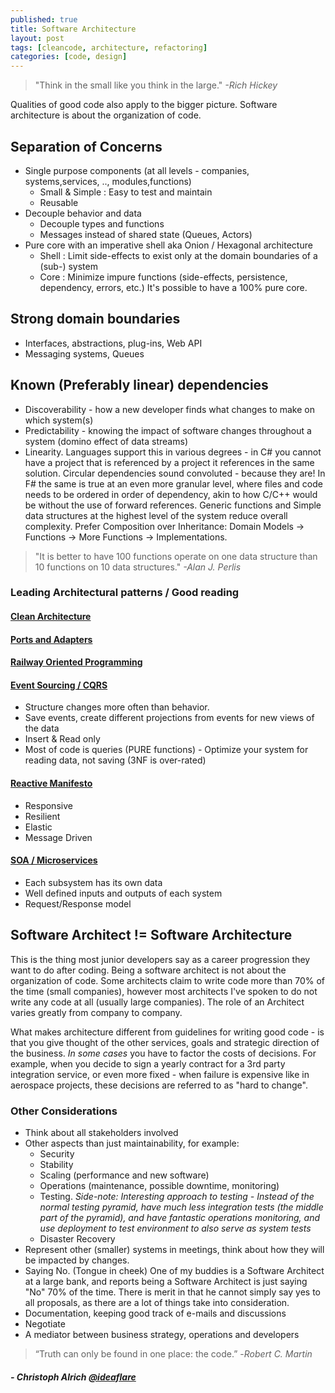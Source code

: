 ```yaml
---
published: true
title: Software Architecture
layout: post
tags: [cleancode, architecture, refactoring]
categories: [code, design]
---
```

> "Think in the small like you think in the large." _-Rich Hickey_

Qualities of good code also apply to the bigger picture. Software architecture is about the organization of code.

## Separation of Concerns
 * Single purpose components (at all levels - companies, systems,services, .., modules,functions)
   * Small &amp; Simple : Easy to test and maintain
   * Reusable
 * Decouple behavior and data
   * Decouple types and functions
   * Messages instead of shared state (Queues, Actors)
 * Pure core with an imperative shell aka Onion / Hexagonal architecture
   * Shell : Limit side-effects to exist only at the domain boundaries of a (sub-) system
   * Core : Minimize impure functions (side-effects, persistence, dependency, errors, etc.) It's possible to have a 100% pure core.

## Strong domain boundaries
 * Interfaces, abstractions, plug-ins, Web API
 * Messaging systems, Queues
 
## Known (Preferably linear) dependencies
 * Discoverability - how a new developer finds what changes to make on which system(s)
 * Predictability - knowing the impact of software changes throughout a system (domino effect of data streams)
 * Linearity. Languages support this in various degrees - in C# you cannot have a project that is referenced by a project it references in the same solution. Circular dependencies sound convoluted - because they are! In F# the same is true at an even more granular level, where files and code needs to be ordered in order of dependency, akin to how C/C++ would be without the use of forward references. Generic functions and Simple data structures at the highest level of the system reduce overall complexity. Prefer Composition over Inheritance: Domain Models -&gt; Functions -&gt; More Functions -&gt; Implementations.
> "It is better to have 100 functions operate on one data structure than 10 functions on 10 data structures." _-Alan J. Perlis_

### Leading Architectural patterns / Good reading

#### [Clean Architecture](https://8thlight.com/blog/uncle-bob/2012/08/13/the-clean-architecture.html)
#### [Ports and Adapters](http://blog.ploeh.dk/2016/03/18/functional-architecture-is-ports-and-adapters/)
#### [Railway Oriented Programming](https://fsharpforfunandprofit.com/rop/)

#### [Event Sourcing / CQRS](http://cqrs.nu/Faq)
 * Structure changes more often than behavior.
 * Save events, create different projections from events for new views of the data
 * Insert &amp; Read only
 * Most of code is queries (PURE functions) - Optimize your system for reading data, not saving (3NF is over-rated)
 
#### [Reactive Manifesto](http://www.reactivemanifesto.org/)
 * Responsive
 * Resilient
 * Elastic
 * Message Driven
 
#### [SOA / Microservices](https://www.youtube.com/watch?v=CZ3wIuvmHeM)
 * Each subsystem has its own data
 * Well defined inputs and outputs of each system
 * Request/Response model

## Software Architect != Software Architecture

This is the thing most junior developers say as a career progression they want to do after coding. Being a software architect is not about the organization of code. Some architects claim to write code more than 70% of the time (small companies), however most architects I've spoken to do not write any code at all (usually large companies). The role of an Architect varies greatly from company to company.

What makes architecture different from guidelines for writing good code - is that you give thought of the other services, goals and strategic direction of the business. *In some cases* you have to factor the costs of decisions. For example, when you decide to sign a yearly contract for a 3rd party integration service, or even more fixed - when failure is expensive like in aerospace projects, these decisions are referred to as "hard to change".

### Other Considerations
 * Think about all stakeholders involved
 * Other aspects than just maintainability, for example:
   * Security
   * Stability
   * Scaling (performance and new software)
   * Operations (maintenance, possible downtime, monitoring)
   * Testing. *Side-note: Interesting approach to testing - Instead of the normal testing pyramid, have much less integration tests (the middle part of the pyramid), and have fantastic operations monitoring, and use deployment to test environment to also serve as system tests*
   * Disaster Recovery 
 * Represent other (smaller) systems in meetings, think about how they will be impacted by changes.
 * Saying No. (Tongue in cheek) One of my buddies is a Software Architect at a large bank, and reports being a Software Architect is just saying "No" 70% of the time. There is merit in that he cannot simply say yes to all proposals, as there are a lot of things take into consideration.
 * Documentation, keeping good track of e-mails and discussions
 * Negotiate
 * A mediator between business strategy, operations and developers
 
> “Truth can only be found in one place: the code.” -_Robert C. Martin_
##### - Christoph Alrich [@ideaflare](https://twitter.com/ideaflare)
